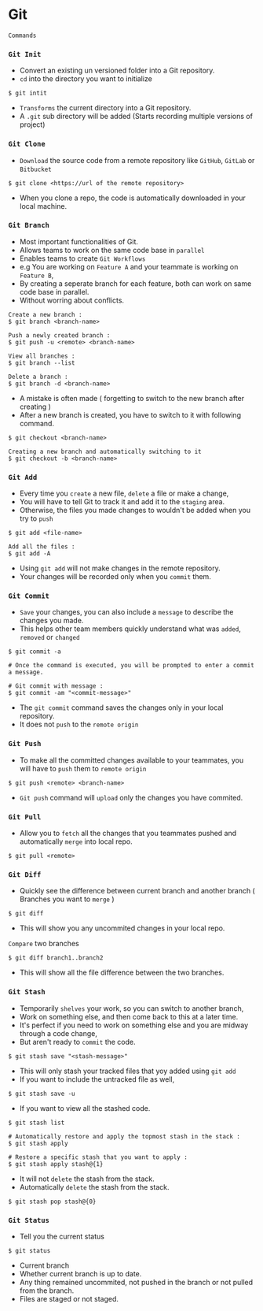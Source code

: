 # Git

`Commands`

### `Git Init`
- Convert an existing un versioned folder into a Git repository.
- `cd` into the directory you want to initialize
```git
$ git intit
```
- `Transforms` the current directory into a Git repository.
- A `.git` sub directory will be added (Starts recording multiple versions of project)

### `Git Clone`
- `Download` the source code from a remote repository like `GitHub`, `GitLab` or `Bitbucket`
```git
$ git clone <https://url of the remote repository>
```
- When you clone a repo, the code is automatically downloaded in your local machine.

### `Git Branch`
- Most important functionalities of Git.
- Allows teams to work on the same code base in `parallel`
- Enables teams to create `Git Workflows`
- e.g You are working on `Feature A` and your teammate is working on `Feature B`, 
- By creating a seperate branch for each feature, both can work on same code base in parallel.
- Without worring about conflicts.
```git
Create a new branch :
$ git branch <branch-name>

Push a newly created branch :
$ git push -u <remote> <branch-name>

View all branches :
$ git branch --list

Delete a branch :
$ git branch -d <branch-name>
```
- A mistake is often made ( forgetting to switch to the new branch after creating )
- After a new branch is created, you have to switch to it with following command.
```git
$ git checkout <branch-name>

Creating a new branch and automatically switching to it
$ git checkout -b <branch-name>
```

### `Git Add`
- Every time you `create` a new file, `delete` a file or make a change,
- You will have to tell Git to track it and add it to the `staging` area.
- Otherwise, the files you made changes to wouldn't be added when you try to `push`
```git
$ git add <file-name>

Add all the files :
$ git add -A
```
- Using `git add` will not make changes in the remote repository.
- Your changes will be recorded only when you `commit` them.

### `Git Commit`
- `Save` your changes, you can also include a `message` to describe the changes you made.
- This helps other team members quickly understand what was `added`, `removed` or `changed`
```git
$ git commit -a 

# Once the command is executed, you will be prompted to enter a commit a message.

# Git commit with message :
$ git commit -am "<commit-message>"
```
- The `git commit` command saves the changes only in your local repository.
- It does not `push` to the `remote origin`

### `Git Push`
- To make all the committed changes available to your teammates, you will have to `push` them to `remote origin`
```git
$ git push <remote> <branch-name>
```
- `Git push` command will `upload` only the changes you have commited.

### `Git Pull`
- Allow you to `fetch` all the changes that you teammates pushed and automatically `merge` into local repo.
```git
$ git pull <remote>
```

### `Git Diff`
- Quickly see the difference between current branch and another branch ( Branches you want to `merge` )
```git
$ git diff
```
- This will show you any uncommited changes in your local repo.

`Compare` two branches
```git
$ git diff branch1..branch2
```
- This will show all the file difference between the two branches.

### `Git Stash`
- Temporarily `shelves` your work, so you can switch to another branch,
- Work on something else, and then come back to this at a later time.
- It's perfect if you need to work on something else and you are midway through a code change,
- But aren't ready to `commit` the code.
```git
$ git stash save "<stash-message>"
```
- This will only stash your tracked files that yoy added using `git add`
- If you want to include the untracked file as well,
```git
$ git stash save -u
```
- If you want to view all the stashed code.
```git
$ git stash list

# Automatically restore and apply the topmost stash in the stack :
$ git stash apply

# Restore a specific stash that you want to apply :
$ git stash apply stash@{1}
```
- It will not `delete` the stash from the stack.
- Automatically `delete` the stash from the stack.
```git
$ git stash pop stash@{0}
```    
### `Git Status`
- Tell you the current status
```git
$ git status
```
- Current branch
- Whether current branch is up to date.
- Any thing remained uncommited, not pushed in the branch or not pulled from the branch.
- Files are staged or not staged.
